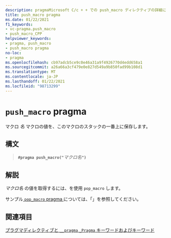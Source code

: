 ```yaml
---
description: pragmaMicrosoft C/c + + での push_macro ディレクティブの詳細については、こちらを参照してください。
title: push_macro pragma
ms.date: 01/22/2021
f1_keywords:
- vc-pragma.push_macro
- push_macro_CPP
helpviewer_keywords:
- pragma, push_macro
- push_macro pragma
no-loc:
- pragma
ms.openlocfilehash: cb97adcb5ce9c0e46a31a9f4926770d4edd658a1
ms.sourcegitcommit: a26a66a3cf479e0e827d549a9b850fad99b108d1
ms.translationtype: MT
ms.contentlocale: ja-JP
ms.lasthandoff: 01/22/2021
ms.locfileid: "98713299"
---
```

# <a name="push_macro-no-locpragma"></a>`push_macro` pragma

マクロ *名* マクロの値を、このマクロのスタックの一番上に保存します。

## <a name="syntax"></a>構文

> **`#pragma push_macro("`**_マクロ名_**`")`**

## <a name="remarks"></a>解説

*マクロ名* の値を取得するには、を使用 `pop_macro` します。

サンプル[ `pop_macro` pragma ](../preprocessor/pop-macro.md)については、「」を参照してください。

## <a name="see-also"></a>関連項目

[プラグマディレクティブと `__pragma` `_Pragma` キーワードおよびキーワード](./pragma-directives-and-the-pragma-keyword.md)
